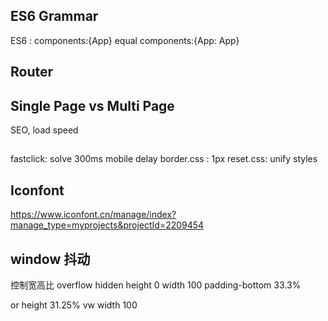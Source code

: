 
## ES6 Grammar
ES6 : components:{App}  equal components:{App: App}

## Router
<router-view/>
<router-link to="/"></router-link>

## Single Page vs Multi Page
 SEO, load speed

 ##
 fastclick:  solve 300ms mobile delay
 border.css : 1px 
 reset.css: unify styles

 ## Iconfont

 https://www.iconfont.cn/manage/index?manage_type=myprojects&projectId=2209454


## window 抖动
控制宽高比
overflow hidden
height 0
width 100
padding-bottom 33.3%

or
height 31.25% vw
width 100



